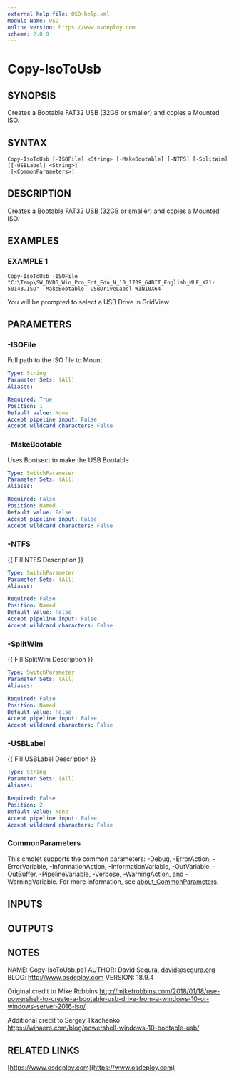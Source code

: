```yaml
---
external help file: OSD-help.xml
Module Name: OSD
online version: https://www.osdeploy.com
schema: 2.0.0
---
```


# Copy-IsoToUsb

## SYNOPSIS
Creates a Bootable FAT32 USB (32GB or smaller) and copies a Mounted ISO.

## SYNTAX

```
Copy-IsoToUsb [-ISOFile] <String> [-MakeBootable] [-NTFS] [-SplitWim] [[-USBLabel] <String>]
 [<CommonParameters>]
```

## DESCRIPTION
Creates a Bootable FAT32 USB (32GB or smaller) and copies a Mounted ISO.

## EXAMPLES

### EXAMPLE 1
```
Copy-IsoToUsb -ISOFile "C:\Temp\SW_DVD5_Win_Pro_Ent_Edu_N_10_1709_64BIT_English_MLF_X21-50143.ISO" -MakeBootable -USBDriveLabel WIN10X64
```

You will be prompted to select a USB Drive in GridView

## PARAMETERS

### -ISOFile
Full path to the ISO file to Mount

```yaml
Type: String
Parameter Sets: (All)
Aliases:

Required: True
Position: 1
Default value: None
Accept pipeline input: False
Accept wildcard characters: False
```

### -MakeBootable
Uses Bootsect to make the USB Bootable

```yaml
Type: SwitchParameter
Parameter Sets: (All)
Aliases:

Required: False
Position: Named
Default value: False
Accept pipeline input: False
Accept wildcard characters: False
```

### -NTFS
{{ Fill NTFS Description }}

```yaml
Type: SwitchParameter
Parameter Sets: (All)
Aliases:

Required: False
Position: Named
Default value: False
Accept pipeline input: False
Accept wildcard characters: False
```

### -SplitWim
{{ Fill SplitWim Description }}

```yaml
Type: SwitchParameter
Parameter Sets: (All)
Aliases:

Required: False
Position: Named
Default value: False
Accept pipeline input: False
Accept wildcard characters: False
```

### -USBLabel
{{ Fill USBLabel Description }}

```yaml
Type: String
Parameter Sets: (All)
Aliases:

Required: False
Position: 2
Default value: None
Accept pipeline input: False
Accept wildcard characters: False
```

### CommonParameters
This cmdlet supports the common parameters: -Debug, -ErrorAction, -ErrorVariable, -InformationAction, -InformationVariable, -OutVariable, -OutBuffer, -PipelineVariable, -Verbose, -WarningAction, and -WarningVariable. For more information, see [about_CommonParameters](http://go.microsoft.com/fwlink/?LinkID=113216).

## INPUTS

## OUTPUTS

## NOTES
NAME:	Copy-IsoToUsb.ps1
AUTHOR:	David Segura, david@segura.org
BLOG:	http://www.osdeploy.com
VERSION:	18.9.4
        
Original credit to Mike Robbins
http://mikefrobbins.com/2018/01/18/use-powershell-to-create-a-bootable-usb-drive-from-a-windows-10-or-windows-server-2016-iso/

Additional credit to Sergey Tkachenko
https://winaero.com/blog/powershell-windows-10-bootable-usb/

## RELATED LINKS

[https://www.osdeploy.com](https://www.osdeploy.com)

